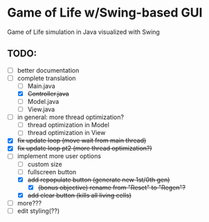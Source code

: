 # Game of Life w/Swing-based GUI
Game of Life simulation in Java visualized with Swing

## TODO:
- [ ] better documentation
- [ ] complete translation
  - [ ] Main.java
  - [x] ~~Controller.java~~
  - [ ] Model.java
  - [ ] View.java
- [ ] in general: more thread optimization?
  - [ ] thread optimization in Model
  - [ ] thread optimization in View
- [x] ~~fix update loop (move wait from main thread)~~
- [x] ~~fix update loop pt2 (more thread optimization?)~~
- [ ] implement more user options
  - [ ] custom size
  - [ ] fullscreen button
  - [x] ~~add repopulate button (generate new 1st/0th gen)~~
    - [x] ~~(bonus objective) rename from "Reset" to "Regen"?~~
  - [x] ~~add clear button (kills all living cells)~~
- [ ] more???
- [ ] edit styling(??)
